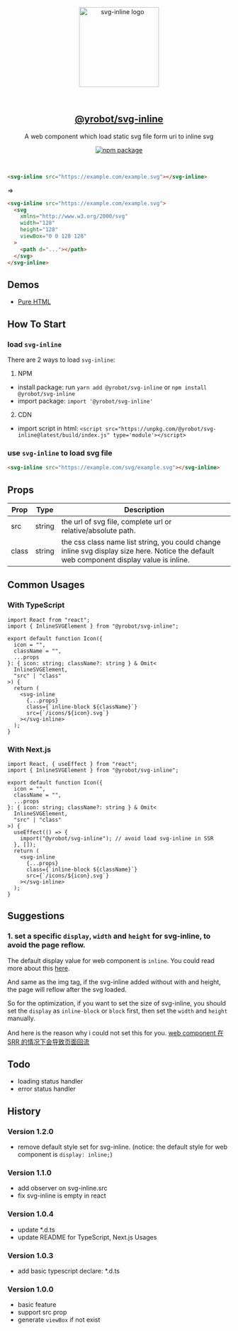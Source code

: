 <p align="center">
  <a href="https://yrobot.top/app/svg-inline" target="_blank" rel="noopener noreferrer">
    <img width="180" src="https://yrobot.github.io/svg-inline/svg-inline.svg" alt="svg-inline logo">
  </a>
</p>
<br/>
<h2 align="center">
  <a href="https://yrobot.top/app/svg-inline">@yrobot/svg-inline</a>
</h2>
<p align="center">
  A web component which load static svg file form uri to inline svg
</p>
<p align="center">
  <a href="https://www.npmjs.com/package/@yrobot/svg-inline"><img src="https://img.shields.io/npm/v/@yrobot/svg-inline.svg" alt="npm package"></a>
</p>
<br/>

```html
<svg-inline src="https://example.com/example.svg"></svg-inline>
```

=>

```html
<svg-inline src="https://example.com/example.svg">
  <svg
    xmlns="http://www.w3.org/2000/svg"
    width="128"
    height="128"
    viewBox="0 0 128 128"
  >
    <path d="..."></path>
  </svg>
</svg-inline>
```

## Demos

- [Pure HTML](https://codepen.io/yrobot/pen/bGvbgqR)

## How To Start

### load `svg-inline`

There are 2 ways to load `svg-inline`:

1. NPM

- install package: run `yarn add @yrobot/svg-inline` or `npm install @yrobot/svg-inline`
- import package: `import '@yrobot/svg-inline'`

2. CDN

- import script in html: `<script src="https://unpkg.com/@yrobot/svg-inline@latest/build/index.js" type='module'></script>`

### use `svg-inline` to load svg file

```html
<svg-inline src="https://example.com/svg/example.svg"></svg-inline>
```

## Props

| Prop  | Type   | Description                                                                                                                              |
| ----- | ------ | ---------------------------------------------------------------------------------------------------------------------------------------- |
| src   | string | the url of svg file, complete url or relative/absolute path.                                                                             |
| class | string | the css class name list string, you could change inline svg display size here. Notice the default web component display value is inline. |

## Common Usages

### With TypeScript

```tsx
import React from "react";
import { InlineSVGElement } from "@yrobot/svg-inline";

export default function Icon({
  icon = "",
  className = "",
  ...props
}: { icon: string; className?: string } & Omit<
  InlineSVGElement,
  "src" | "class"
>) {
  return (
    <svg-inline
      {...props}
      class={`inline-block ${className}`}
      src={`/icons/${icon}.svg`}
    ></svg-inline>
  );
}
```

### With Next.js

```tsx
import React, { useEffect } from "react";
import { InlineSVGElement } from "@yrobot/svg-inline";

export default function Icon({
  icon = "",
  className = "",
  ...props
}: { icon: string; className?: string } & Omit<
  InlineSVGElement,
  "src" | "class"
>) {
  useEffect(() => {
    import("@yrobot/svg-inline"); // avoid load svg-inline in SSR
  }, []);
  return (
    <svg-inline
      {...props}
      class={`inline-block ${className}`}
      src={`/icons/${icon}.svg`}
    ></svg-inline>
  );
}
```

## Suggestions

### 1. set a specific `display`, `width` and `height` for svg-inline, to avoid the page reflow.

The default display value for web component is `inline`. You could read more about this [here](https://github.com/WICG/webcomponents/issues/224).

And same as the img tag, if the svg-inline added without with and height, the page will reflow after the svg loaded.

So for the optimization, if you want to set the size of svg-inline, you should set the `display` as `inline-block` or `block` first, then set the `width` and `height` manually.

And here is the reason why i could not set this for you. [web component 在 SRR 的情况下会导致页面回流](https://blog.yrobot.top/blog/HTML5/WebComponent%E9%97%AE%E9%A2%98%E5%AE%9E%E5%BD%95#web-component-%E5%9C%A8-srr-%E7%9A%84%E6%83%85%E5%86%B5%E4%B8%8B%E4%BC%9A%E5%AF%BC%E8%87%B4%E9%A1%B5%E9%9D%A2%E5%9B%9E%E6%B5%81)

## Todo

- loading status handler
- error status handler

## History

### Version 1.2.0

- remove default style set for svg-inline. (notice: the default style for web component is `display: inline;`)

### Version 1.1.0

- add observer on svg-inline.src
- fix svg-inline is empty in react

### Version 1.0.4

- update \*.d.ts
- update README for TypeScript, Next.js Usages

### Version 1.0.3

- add basic typescript declare: \*.d.ts

### Version 1.0.0

- basic feature
- support src prop
- generate `viewBox` if not exist

